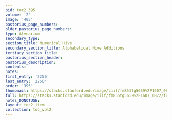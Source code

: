 ```yaml
---
pid: toc2_395
volume: '2'
image: '405'
pastorius_page_numbers: 
older_pastorius_page_numbers: 
type: Alvearium
secondary_type: 
section_title: Numerical Hive
secondary_section_title: Alphabetical Hive Additions
tertiary_section_title: 
pastorius_section_header: 
pastorius_description: 
contents: 
notes: 
first_entry: '2256'
last_entry: '2260'
order: '395'
thumbnail: https://stacks.stanford.edu/image/iiif/fm855tg5659%2F1607_0872/full/100,/0/default.jpg
full: https://stacks.stanford.edu/image/iiif/fm855tg5659%2F1607_0872/full/full/0/default.jpg
notes_DONOTUSE: 
layout: toc2_item
collection: toc_vol2
---
```

